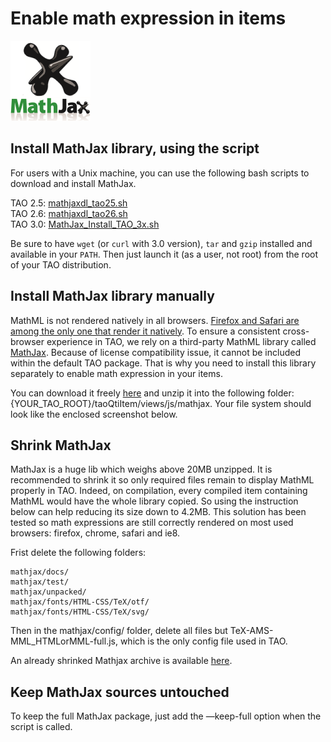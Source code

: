 <!--
author:
    - 'Vijai Pandey'
created_at: '2013-09-20 08:16:25'
updated_at: '2016-11-25 19:49:16'
tags:
    - Wiki
-->

Enable math expression in items
===============================

![](../resources/badge-square.png)

Install MathJax library, using the script
-----------------------------------------

For users with a Unix machine, you can use the following bash scripts **<span class="installation TAO your of root the in"></span>** to download and install MathJax.<br/>

TAO 2.5: [mathjaxdl\_tao25.sh](../resources//attachments/download/3154/mathjaxdl_tao25.sh)\
TAO 2.6: [mathjaxdl\_tao26.sh](../resources//attachments/download/3215/mathjaxdl_tao26.sh)\
TAO 3.0: [MathJax\_Install\_TAO\_3x.sh](../resources//attachments/download/3964/MathJax_Install_TAO_3x.sh)

Be sure to have `wget` (or `curl` with 3.0 version), `tar` and `gzip` installed and available in your `PATH`. Then just launch it (as a user, not root) from the root of your TAO distribution.

Install MathJax library manually
--------------------------------

MathML is not rendered natively in all browsers. [Firefox and Safari are among the only one that render it natively](http://caniuse.com/#feat=mathml). To ensure a consistent cross-browser experience in TAO, we rely on a third-party MathML library called [MathJax](http://www.mathjax.org/). Because of license compatibility issue, it cannot be included within the default TAO package. That is why you need to install this library separately to enable math expression in your items.<br/>

You can download it freely [here](http://docs.mathjax.org/en/latest/installation.html#obtaining-mathjax-via-an-archive) and unzip it into the following folder: {YOUR\_TAO\_ROOT}/taoQtiItem/views/js/mathjax. Your file system should look like the enclosed screenshot below.

Shrink MathJax
--------------

MathJax is a huge lib which weighs above 20MB unzipped. It is recommended to shrink it so only required files remain to display MathML properly in TAO. Indeed, on compilation, every compiled item containing MathML would have the whole library copied. So using the instruction below can help reducing its size down to 4.2MB. This solution has been tested so math expressions are still correctly rendered on most used browsers: firefox, chrome, safari and ie8.<br/>

Frist delete the following folders:

    mathjax/docs/
    mathjax/test/
    mathjax/unpacked/
    mathjax/fonts/HTML-CSS/TeX/otf/
    mathjax/fonts/HTML-CSS/TeX/svg/

Then in the mathjax/config/ folder, delete all files but TeX-AMS-MML\_HTMLorMML-full.js, which is the only config file used in TAO.

An already shrinked Mathjax archive is available [here](http://forge.taotesting.com/attachments/download/2578/mathjax-shrinked.zip).

Keep MathJax sources untouched
------------------------------

To keep the full MathJax package, just add the —keep-full option when the script is called.


